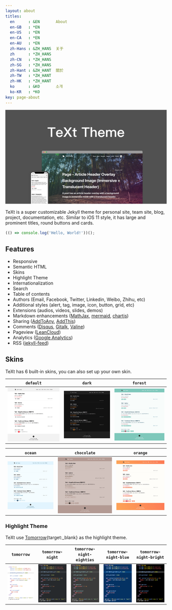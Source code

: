 ```yaml
---
layout: about
titles:
  en      : &EN       About
  en-GB   : *EN
  en-US   : *EN
  en-CA   : *EN
  en-AU   : *EN
  zh-Hans : &ZH_HANS  关于
  zh      : *ZH_HANS
  zh-CN   : *ZH_HANS
  zh-SG   : *ZH_HANS
  zh-Hant : &ZH_HANT  關於
  zh-TW   : *ZH_HANT
  zh-HK   : *ZH_HANT
  ko      : &KO       소개
  ko-KR   : *KO
key: page-about
---
```


![TeXt Theme](https://raw.githubusercontent.com/shines77/jekyll-theme-text/master/screenshots/TeXt-home.jpg)

TeXt is a super customizable Jekyll theme for personal site, team site, blog, project, documentation, etc. Similar to iOS 11 style, it has large and prominent titles, round buttons and cards.

```javascript
(() => console.log('Hello, World!'))();
```

## Features

- Responsive
- Semantic HTML
- Skins
- Highlight Theme
- Internationalization
- Search
- Table of contents
- Authors (Email, Facebook, Twitter, Linkedin, Weibo, Zhihu, etc)
- Additional styles (alert, tag, image, icon, button, grid, etc)
- Extensions (audios, videos, slides, demos)
- Markdown enhancements ([MathJax](https://www.mathjax.org/), [mermaid](https://mermaidjs.github.io/), [chartjs](http://www.chartjs.org/))
- Sharing ([AddToAny](https://www.addtoany.com/), [AddThis](https://www.addthis.com/))
- Comments ([Disqus](https://disqus.com/), [Gitalk](https://gitalk.github.io/), [Valine](https://valine.js.org/en/))
- Pageview ([LeanCloud](https://leancloud.cn/))
- Analytics ([Google Analytics](https://analytics.google.com/analytics/web/))
- RSS ([jekyll-feed](https://github.com/jekyll/jekyll-feed))

## Skins

TeXt has 6 built-in skins, you can also set up your own skin.

| `default` | `dark` | `forest` |
| --- |  --- | --- |
| ![Default](https://raw.githubusercontent.com/shines77/jekyll-theme-text/master/screenshots/skins_default.jpg) | ![Dark](https://raw.githubusercontent.com/shines77/jekyll-theme-text/master/screenshots/skins_dark.jpg) | ![Forest](https://raw.githubusercontent.com/shines77/jekyll-theme-text/master/screenshots/skins_forest.jpg) |

| `ocean` | `chocolate` | `orange` |
| --- |  --- | --- |
| ![Ocean](https://raw.githubusercontent.com/shines77/jekyll-theme-text/master/screenshots/skins_ocean.jpg) | ![Chocolate](https://raw.githubusercontent.com/shines77/jekyll-theme-text/master/screenshots/skins_chocolate.jpg) | ![Orange](https://raw.githubusercontent.com/shines77/jekyll-theme-text/master/screenshots/skins_orange.jpg) |

### Highlight Theme

TeXt use [Tomorrow](https://github.com/chriskempson/tomorrow-theme){target:_blank} as the highlight theme.

| `tomorrow` | `tomorrow-night` | `tomorrow-night-eighties` | `tomorrow-night-blue` | `tomorrow-night-bright` |
| --- |  --- | --- | --- |  --- |
| ![Tomorrow](https://raw.githubusercontent.com/shines77/jekyll-theme-text/master/screenshots/highlight_tomorrow.png) | ![Tomorrow Night](https://raw.githubusercontent.com/shines77/jekyll-theme-text/master/screenshots/highlight_tomorrow-night.png) | ![Tomorrow Night Eighties](https://raw.githubusercontent.com/shines77/jekyll-theme-text/master/screenshots/highlight_tomorrow-night-eighties.png) | ![Tomorrow Night Blue](https://raw.githubusercontent.com/shines77/jekyll-theme-text/master/screenshots/highlight_tomorrow-night-blue.png) | ![Tomorrow Night Bright](https://raw.githubusercontent.com/shines77/jekyll-theme-text/master/screenshots/highlight_tomorrow-night-bright.png) |
